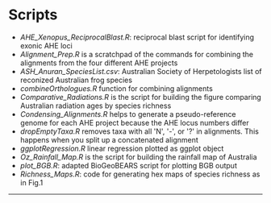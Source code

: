 # Scripts
+ *AHE_Xenopus_ReciprocalBlast.R*: reciprocal blast script for identifying exonic AHE loci
+ *Alignment_Prep.R* is a scratchpad of the commands for combining the alignments from the four different AHE projects
+ *ASH_Anuran_SpeciesList.csv*: Australian Society of Herpetologists list of reconized Australian frog species
+ *combineOrthologues.R* function for combining alignments
+ *Comparative_Radiations.R* is the script for building the figure comparing Australian radiation ages by species richness
+ *Condensing_Alignments.R* helps to generate a pseudo-reference genome for each AHE project because the AHE locus numbers differ
+ *dropEmptyTaxa.R* removes taxa with all 'N', '-', or '?' in alignments. This happens when you split up a concatenated alignment
+ *ggplotRegression.R* linear regression plotted as ggplot object
+ *Oz_Rainfall_Map.R* is the script for building the rainfall map of Australia
+ *plot_BGB.R*: adapted BioGeoBEARS script for plotting BGB output
+ *Richness_Maps.R*: code for generating hex maps of species richness as in Fig.1

___

